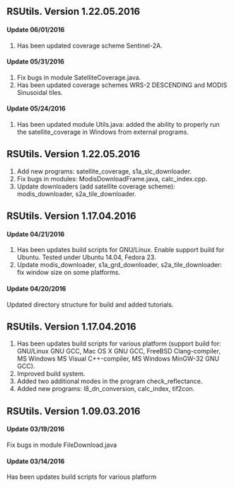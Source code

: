 ## RSUtils. Version 1.22.05.2016

#### Update 06/01/2016

1. Has been updated coverage scheme Sentinel-2A.

#### Update 05/31/2016

1. Fix bugs in module SatelliteCoverage.java.
2. Has been updated coverage schemes WRS-2 DESCENDING and MODIS Sinusoidal tiles.

#### Update 05/24/2016

1. Has been updated module Utils.java: added the ability to properly run the satellite_coverage in Windows from external programs.

## RSUtils. Version 1.22.05.2016

1. Add new programs: satellite_coverage, s1a_slc_downloader.
2. Fix bugs in modules: ModisDownloadFrame.java, calc_index.cpp.
3. Update downloaders (add satellite coverage scheme): modis_downloader, s2a_tile_downloader.

## RSUtils. Version 1.17.04.2016

#### Update 04/21/2016

1. Has been updates build scripts for GNU/Linux. Enable support build for Ubuntu. Tested under Ubuntu 14.04, Fedora 23.
2. Update modis_downloader, s1a_grd_downloader, s2a_tile_downloader: fix window size on some platforms.

#### Update 04/20/2016

Updated directory structure for build and added tutorials.

## RSUtils. Version 1.17.04.2016

1. Has been updates build scripts for various platform (support build for: GNU/Linux GNU GCC, Mac OS X GNU GCC, FreeBSD Clang-compiler, MS Windows MS Visual C++-compiler, MS Windows MinGW-32 GNU GCC).
2. Improved build system.
3. Added two additional modes in the program check_reflectance.
4. Added new programs: l8_dn_conversion, calc_index, tif2con.

## RSUtils. Version 1.09.03.2016

#### Update 03/19/2016

Fix bugs in module FileDownload.java

#### Update 03/14/2016

Has been updates build scripts for various platform
